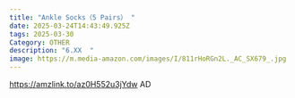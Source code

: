 ```yaml
---
title: "Ankle Socks（5 Pairs） "
date: 2025-03-24T14:43:49.925Z
tags: 2025-03-30
Category: OTHER
description: "6.XX  "
image: https://m.media-amazon.com/images/I/811rHoRGn2L._AC_SX679_.jpg
---
```

https://amzlink.to/az0H552u3jYdw   AD